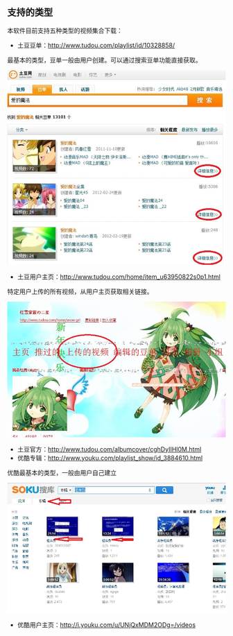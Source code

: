 ## 支持的类型

本软件目前支持五种类型的视频集合下载：

* 土豆豆单：http://www.tudou.com/playlist/id/10328858/

最基本的类型，豆单一般由用户创建。可以通过搜索豆单功能直接获取。

![土豆豆单](/img/lizi1.jpg)

* 土豆用户主页：http://www.tudou.com/home/item_u63950822s0p1.html

特定用户上传的所有视频，从用户主页获取相关链接。

![土豆用户主页](/img/lizi2.jpg)

* 土豆官方：http://www.tudou.com/albumcover/cghDyIIHl0M.html
* 优酷专辑：http://www.youku.com/playlist_show/id_3884610.html

优酷最基本的类型，一般由用户自己建立

![优酷专辑](/img/lizi3.jpg)

* 优酷用户主页：http://i.youku.com/u/UNjQxMDM2ODg=/videos